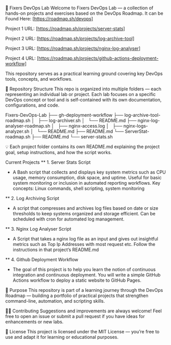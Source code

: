 🧰 Fixers DevOps Lab
Welcome to Fixers DevOps Lab — a collection of hands-on projects and exercises based on the DevOps Roadmap. It can be Found Here: [https://roadmap.sh/devops]

Project 1 URL: [https://roadmap.sh/projects/server-stats]

Project 2 URL: [https://roadmap.sh/projects/log-archive-tool]

Project 3 URL: [https://roadmap.sh/projects/nginx-log-analyser]

Project 4 URL: [https://roadmap.sh/projects/github-actions-deployment-workflow]

This repository serves as a practical learning ground covering key DevOps tools, concepts, and workflows.

📁 Repository Structure
This repo is organized into multiple folders — each representing an individual lab or project. Each lab focuses on a specific DevOps concept or tool and is self-contained with its own documentation, configurations, and code.

Fixers-DevOps-Lab
├── gh-deployment-workflow
├── log-archive-tool-roadmap.sh
│   ├── log-archiver.sh
│   └── README.md
├── nginx-log-analyser-roadmap.sh
│   ├── nginx-access.log
│   ├── nginx-logs-analyzer.sh
│   └── README.md
├── README.md
└── ServerStat-roadmap.sh
    ├── README.md
    └── server-stats.sh

💡 Each project folder contains its own README.md explaining the project goal, setup instructions, and how the script works.

Current Projects ** 1. Server Stats Script

- A Bash script that collects and displays key system metrics such as CPU usage, memory consumption, disk space, and uptime. Useful for basic system monitoring or inclusion in automated reporting workflows.
Key concepts: Linux commands, shell scripting, system monitoring

** 2. Log Archiving Script

- A script that compresses and archives log files based on date or size thresholds to keep systems organized and storage efficient. Can be scheduled with cron for automated log management.

** 3. Nginx Log Analyser Script

- A Script that takes a nginx log file as an input and gives out insightful metrics such as Top Ip Addresses with most request etc.
Follow the instructions in that project’s README.md

** 4. Github Deployment Workflow

- The goal of this project is to help you learn the notion of continuous integration and continuous deployment. You will write a simple GitHub Actions workflow to deploy a static website to GitHub Pages.

🧠 Purpose
This repository is part of a learning journey through the DevOps Roadmap — building a portfolio of practical projects that strengthen command-line, automation, and scripting skills.

🧑‍💻 Contributing
Suggestions and improvements are always welcome! Feel free to open an issue or submit a pull request if you have ideas for enhancements or new labs.

🪪 License
This project is licensed under the MIT License — you’re free to use and adapt it for learning or educational purposes.